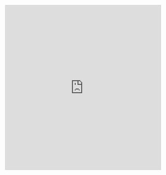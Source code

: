 <html lang="en">
  <head>
    <meta charset="UTF-8">
    <meta name="viewport" content="width=device-width, initial-scale=1.0">
    <meta http-equiv="X-UA-Compatible" content="ie=edge">
    <title>QR Test</title>
    <link rel="stylesheet" href="style.css">
  </head>
  <body>

<iframe class="airtable-embed" src="https://airtable.com/embed/appiLqK3LxV6u6LGl/shrkoGjocfCmh45bj?viewControls=on" frameborder="0" onmousewheel="" width="100%" height="533" style="background: transparent; border: 1px solid #ccc;"></iframe>


  </body>
</html>

